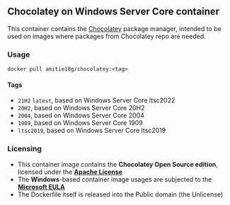 ## Chocolatey on Windows Server Core container

This container contains the [Chocolatey](https://chocolatey.org/) package manager, intended to be used on images where packages from Chocolatey repo are needed.

### Usage
``docker pull amitie10g/chocolatey:<tag>``

#### Tags
* ``21H2`` ``latest``, based on Windows Server Core ltsc2022
* ``20H2``, based on Windows Server Core 20H2
* ``2004``, based on Windows Server Core 2004
* ``1909``, based on Windows Server Core 1909
* ``ltsc2019``, based on Windows Server Core ltsc2019

### Licensing
* This container image contains the **Chocolatey Open Source edition**, licensed under the **[Apache License](https://github.com/chocolatey/choco/blob/master/LICENSE)**
* The **Windows**-based container image usages are subjected to the **[Microsoft EULA](https://docs.microsoft.com/en-us/virtualization/windowscontainers/images-eula)**
* The Dockerfile itself is released into the Public domain (the Unlicense)
